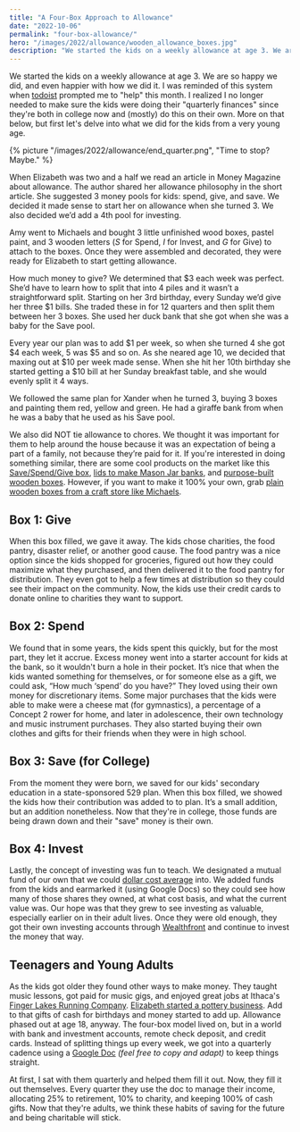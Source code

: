 ```yaml
---
title: "A Four-Box Approach to Allowance"
date: "2022-10-06"
permalink: "four-box-allowance/"
hero: "/images/2022/allowance/wooden_allowance_boxes.jpg"
description: "We started the kids on a weekly allowance at age 3. We are so happy we did, and even happier with how we did it."
---
```


We started the kids on a weekly allowance at age 3. We are so happy we did, and even happier with how we did it. I was reminded of this system when [todoist](https://todoist.com/) prompted me to "help" this month. I realized I no longer needed to make sure the kids were doing their "quarterly finances" since they're both in college now and (mostly) do this on their own. More on that below, but first let's delve into what we did for the kids from a very young age.

{% picture "/images/2022/allowance/end_quarter.png", "Time to stop? Maybe." %}

When Elizabeth was two and a half we read an article in Money Magazine about allowance. The author shared her allowance philosophy in the short article. She suggested 3 money pools for kids: spend, give, and save. We decided it made sense to start her on allowance when she turned 3. We also decided we’d add a 4th pool for investing.

Amy went to Michaels and bought 3 little unfinished wood boxes, pastel paint, and 3 wooden letters (_S_ for Spend, _I_ for Invest, and _G_ for Give) to attach to the boxes. Once they were assembled and decorated, they were ready for Elizabeth to start getting allowance.

How much money to give? We determined that $3 each week was perfect. She’d have to learn how to split that into 4 piles and it wasn’t a straightforward split. Starting on her 3rd birthday, every Sunday we’d give her three $1 bills. She traded these in for 12 quarters and then split them between her 3 boxes. She used her duck bank that she got when she was a baby for the Save pool.

Every year our plan was to add $1 per week, so when she turned 4 she got $4 each week, 5 was $5 and so on. As she neared age 10, we decided that maxing out at $10 per week made sense. When she hit her 10th birthday she started getting a $10 bill at her Sunday breakfast table, and she would evenly split it 4 ways.

We followed the same plan for Xander when he turned 3, buying 3 boxes and painting them red, yellow and green. He had a giraffe bank from when he was a baby that he used as his Save pool.

We also did NOT tie allowance to chores. We thought it was important for them to help around the house because it was an expectation of being a part of a family, not because they’re paid for it. If you're interested in doing something similar, there are some cool products on the market like this [Save/Spend/Give box](https://amzn.to/3SItm51), [lids to make Mason Jar banks](https://amzn.to/3fR4HNq), and [purpose-built wooden boxes](https://amzn.to/3V7lmfv). However, if you want to make it 100% your own, grab [plain wooden boxes from a craft store like Michaels](https://www.michaels.com/search?q=wood%20box).

## Box 1: Give

When this box filled, we gave it away. The kids chose charities, the food pantry, disaster relief, or another good cause. The food pantry was a nice option since the kids shopped for groceries, figured out how they could maximize what they purchased, and then delivered it to the food pantry for distribution. They even got to help a few times at distribution so they could see their impact on the community. Now, the kids use their credit cards to donate online to charities they want to support.

## Box 2: Spend

We found that in some years, the kids spent this quickly, but for the most part, they let it accrue. Excess money went into a starter account for kids at the bank, so it wouldn't burn a hole in their pocket. It’s nice that when the kids wanted something for themselves, or for someone else as a gift, we could ask, “How much ‘spend’ do you have?” They loved using their own money for discretionary items. Some major purchases that the kids were able to make were a cheese mat (for gymnastics), a percentage of a Concept 2 rower for home, and later in adolescence, their own technology and music instrument purchases. They also started buying their own clothes and gifts for their friends when they were in high school.

## Box 3: Save (for College)

From the moment they were born, we saved for our kids' secondary education in a state-sponsored 529 plan. When this box filled, we showed the kids how their contribution was added to to plan. It’s a small addition, but an addition nonetheless. Now that they're in college, those funds are being drawn down and their "save" money is their own.

## Box 4: Invest

Lastly, the concept of investing was fun to teach. We designated a mutual fund of our own that we could [dollar cost average](https://www.investopedia.com/terms/d/dollarcostaveraging.asp) into. We added funds from the kids and earmarked it (using Google Docs) so they could see how many of those shares they owned, at what cost basis, and what the current value was. Our hope was that they grew to see investing as valuable, especially earlier on in their adult lives. Once they were old enough, they got their own investing accounts through [Wealthfront](https://www.wealthfront.com/) and continue to invest the money that way.

## Teenagers and Young Adults

As the kids got older they found other ways to make money. They taught music lessons, got paid for music gigs, and enjoyed great jobs at Ithaca's [Finger Lakes Running Company](https://fingerlakesrunning.com/). [Elizabeth started a pottery business](https://erdawson.com/pottery/). Add to that gifts of cash for birthdays and money started to add up. Allowance phased out at age 18, anyway. The four-box model lived on, but in a world with bank and investment accounts, remote check deposit, and credit cards. Instead of splitting things up every week, we got into a quarterly cadence using a [Google Doc](https://docs.google.com/document/d/1yP9w5rQF4ptdBOY6937jTYgbHZEnRxGHiqH45lc9i4Y/edit?usp=sharing) _(feel free to copy and adapt)_ to keep things straight.

At first, I sat with them quarterly and helped them fill it out. Now, they fill it out themselves. Every quarter they use the doc to manage their income, allocating 25% to retirement, 10% to charity, and keeping 100% of cash gifts. Now that they're adults, we think these habits of saving for the future and being charitable will stick.
